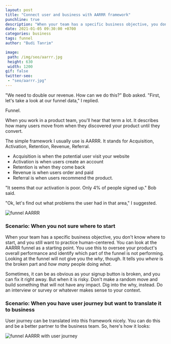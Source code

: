 ```yaml
---
layout: post
title: "Connect user and business with AARRR framework"
punchline: true
description: "When your team has a specific business objective, you don't know where to start, and you still want to practice human-centered. You can look at the AARRR funnel as a starting point."
date: 2021-01-05 09:30:00 +0700
categories: business
tags: funnel
author: "Budi Tanrim"

image:
 path: /img/seo/aarrr.jpg
 height: 630
 width: 1200
gif: false
twitter-seo: 
 - "seo/aarrr.jpg"
---
```


"We need to double our revenue. How can we do this?" Bob asked.
"First, let's take a look at our funnel data," I replied.

Funnel.

When you work in a product team, you'll hear that term a lot. It describes how many users move from when they discovered your product until they convert.

The simple framework I usually use is AARRR. It stands for Acquisition, Activation, Retention, Revenue, Referral. 

- Acquisition is when the potential user visit your website
- Activation is when users create an account
- Retention is when they come back
- Revenue is when users order and paid
- Referral is when users recommend the product.

"It seems that our activation is poor. Only 4% of people  signed up." Bob said.

"Ok, let's find out what problems the user had in that area," I suggested.

<div class="img-wrapper m-b-m">
    <img src="https://buditanrim.co/img/post/2021/01/funnel.jpg" alt="funnel AARRR" class="illustration small" />
</div>

### Scenario: When you not sure where to start
When your team has a specific business objective, you don't know where to start, and you still want to practice human-centered. You can look at the AARRR funnel as a starting point. You use this to oversee your product's overall performance and identify which part of the funnel is not performing. Looking at the funnel will not give you the *why*, though. It tells you *where* is the broken part and *how many* people doing *what*.

Sometimes, it can be as obvious as your signup button is broken, and you can fix it right away. But when it is risky. Don't make a random move and build something that will not have any impact. Dig into the why, instead. Do an interview or survey or whatever makes sense to your context.

### Scenario: When you have user journey but want to translate it to business
User journey can be translated into this framework nicely. You can do this and be a better partner to the business team. So, here's how it looks:

<div class="img-wrapper m-b-m">
    <img src="https://buditanrim.co/img/post/2021/01/funnel-journey.jpg" alt="funnel AARRR with user journey" class="illustration small" />
</div>
